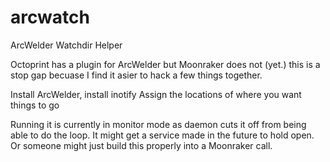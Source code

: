 # arcwatch
ArcWelder Watchdir Helper

Octoprint has a plugin for ArcWelder but Moonraker does not (yet.) this is a stop gap becuase I find it asier to hack a few things together.

Install ArcWelder, install inotify
Assign the locations of where you want things to go

Running it is currently in monitor mode as daemon cuts it off from being able to do the loop. It might get a service made in the future to hold open.
Or someone might just build this properly into a Moonraker call.
